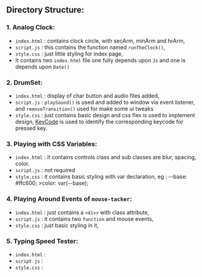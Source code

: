 ## Directory Structure:

### 1. Analog Clock:
- `index.html` : contains clock circle, with secArm, minArm and hrArm,
- `script.js` : this contains the function named `runTheClock()`,
- `style.css` : just little styling for index page,
- It contains two `index.html` file one fully depends upon `Js` and one is depends upon `Date()`

### 2. DrumSet:
- `index.html` : display of char button and audio files added,
- `script.js` : `playSound()` is used and added to window via event listener, and `removeTransition()` used for make some ui tweaks
- `style.css` : just contains basic design and css flex is used to implement design,
[KeyCode](https://keycode.info) is used to identify the corresponding keycode for pressed key.

### 3. Playing with CSS Variables:
- `index.html` : it contains controls class and sub classes are blur, spacing, color.
- `script.js` : not required
- `style.css` : it contains basic styling with var declaration, eg : --base: #ffc600; >color: var(--base);

### 4. Playing Around Events of `mouse-tacker`:
- `index.html` : just contains a `<div>` with class attribute,
- `script.js` : it contains two `function` and mouse events, 
- `style.css` : just basic styling in it,

### 5. Typing Speed Tester:
- `index.html` :  
- `script.js` : 
- `style.css` : 